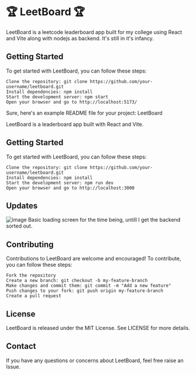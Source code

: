 # 🏆 LeetBoard 🏆

LeetBoard is a leetcode leaderboard app built for my college using React and Vite along with nodejs as backend.
It's still in it's infancy.

## Getting Started

To get started with LeetBoard, you can follow these steps:

    Clone the repository: git clone https://github.com/your-username/leetboard.git
    Install dependencies: npm install
    Start the development server: npm start
    Open your browser and go to http://localhost:5173/

Sure, here's an example README file for your project:
LeetBoard

LeetBoard is a leaderboard app built with React and Vite.
## Getting Started

To get started with LeetBoard, you can follow these steps:

    Clone the repository: git clone https://github.com/your-username/leetboard.git
    Install dependencies: npm install
    Start the development server: npm run dev
    Open your browser and go to http://localhost:3000

## Updates

![image](https://user-images.githubusercontent.com/70798888/230801585-f84993cf-b6a0-46a4-84b9-b3cd6a936060.png)
Basic loading screen for the time being, untill I get the backend sorted out.


## Contributing

Contributions to LeetBoard are welcome and encouraged! To contribute, you can follow these steps:

    Fork the repository
    Create a new branch: git checkout -b my-feature-branch
    Make changes and commit them: git commit -m "Add a new feature"
    Push changes to your fork: git push origin my-feature-branch
    Create a pull request

## License

LeetBoard is released under the MIT License. See LICENSE for more details.
## Contact

If you have any questions or concerns about LeetBoard, feel free raise an Issue.
